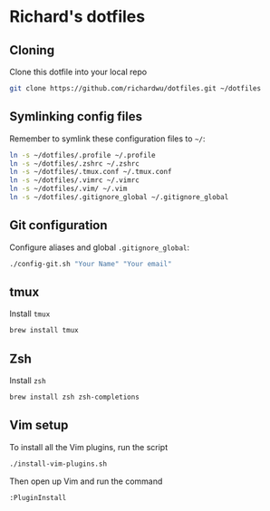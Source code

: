 # Richard's dotfiles

## Cloning

Clone this dotfile into your local repo
```sh
git clone https://github.com/richardwu/dotfiles.git ~/dotfiles
```

## Symlinking config files

Remember to symlink these configuration files to `~/`:
```sh
ln -s ~/dotfiles/.profile ~/.profile
ln -s ~/dotfiles/.zshrc ~/.zshrc
ln -s ~/dotfiles/.tmux.conf ~/.tmux.conf
ln -s ~/dotfiles/.vimrc ~/.vimrc
ln -s ~/dotfiles/.vim/ ~/.vim
ln -s ~/dotfiles/.gitignore_global ~/.gitignore_global
```

## Git configuration

Configure aliases and global `.gitignore_global`:
```sh
./config-git.sh "Your Name" "Your email"
```

## tmux

Install `tmux`
```sh
brew install tmux
```

## Zsh

Install `zsh`
```sh
brew install zsh zsh-completions
```

## Vim setup

To install all the Vim plugins, run the script
```sh
./install-vim-plugins.sh
```
Then open up Vim and run the command
```
:PluginInstall
```
